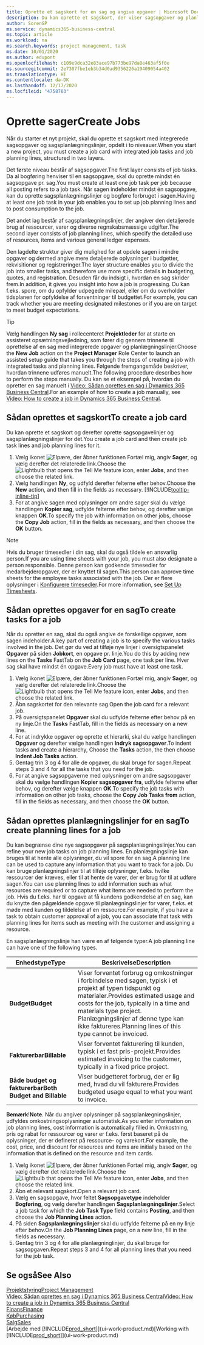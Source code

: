 ```yaml
---
title: Oprette et sagskort for en sag og angive opgaver | Microsoft Docs
description: Du kan oprette et sagskort, der viser sagsopgaver og planlægningslinjer, så det er nemmere at administrere status og budgetter for et nyt projekt.
author: SorenGP
ms.service: dynamics365-business-central
ms.topic: article
ms.workload: na
ms.search.keywords: project management, task
ms.date: 10/01/2020
ms.author: edupont
ms.openlocfilehash: c109e9dca32e83ace97b773be97da8e463af5f0e
ms.sourcegitcommit: 2e7307fbe1eb3b34d0ad9356226a19409054a402
ms.translationtype: HT
ms.contentlocale: da-DK
ms.lasthandoff: 12/17/2020
ms.locfileid: "4758763"
---
```

# <a name="create-jobs"></a><span data-ttu-id="0d9c0-103">Oprette sager</span><span class="sxs-lookup"><span data-stu-id="0d9c0-103">Create Jobs</span></span>
<span data-ttu-id="0d9c0-104">Når du starter et nyt projekt, skal du oprette et sagskort med integrerede sagsopgaver og sagsplanlægningslinjer, opdelt i to niveauer.</span><span class="sxs-lookup"><span data-stu-id="0d9c0-104">When you start a new project, you must create a job card with integrated job tasks and job planning lines, structured in two layers.</span></span>  

<span data-ttu-id="0d9c0-105">Det første niveau består af sagsopgaver.</span><span class="sxs-lookup"><span data-stu-id="0d9c0-105">The first layer consists of job tasks.</span></span> <span data-ttu-id="0d9c0-106">Da al bogføring henviser til en sagsopgave, skal du oprette mindst én sagsopgave pr. sag.</span><span class="sxs-lookup"><span data-stu-id="0d9c0-106">You must create at least one job task per job because all posting refers to a job task.</span></span> <span data-ttu-id="0d9c0-107">Når sagen indeholder mindst én sagsopgave, kan du oprette sagsplanlægningslinjer og bogføre forbruget i sagen.</span><span class="sxs-lookup"><span data-stu-id="0d9c0-107">Having at least one job task in your job enables you to set up job planning lines and to post consumption to the job.</span></span>

<span data-ttu-id="0d9c0-108">Det andet lag består af sagsplanlægningslinjer, der angiver den detaljerede brug af ressourcer, varer og diverse regnskabsmæssige udgifter.</span><span class="sxs-lookup"><span data-stu-id="0d9c0-108">The second layer consists of job planning lines, which specify the detailed use of resources, items and various general ledger expenses.</span></span>

<span data-ttu-id="0d9c0-109">Den lagdelte struktur giver dig mulighed for at opdele sagen i mindre opgaver og dermed angive mere detaljerede oplysninger i budgetter, rekvisitioner og registreringer.</span><span class="sxs-lookup"><span data-stu-id="0d9c0-109">The layer structure enables you to divide the job into smaller tasks, and therefore use more specific details in budgeting, quotes, and registration.</span></span> <span data-ttu-id="0d9c0-110">Desuden får du indsigt i, hvordan en sag skrider frem.</span><span class="sxs-lookup"><span data-stu-id="0d9c0-110">In addition, it gives you insight into how a job is progressing.</span></span> <span data-ttu-id="0d9c0-111">Du kan f.eks. spore, om du opfylder udpegede milepæl, eller om du overholder tidsplanen for opfyldelse af forventninger til budgettet.</span><span class="sxs-lookup"><span data-stu-id="0d9c0-111">For example, you can track whether you are meeting designated milestones or if you are on target to meet budget expectations.</span></span>

> [!TIP]
> <span data-ttu-id="0d9c0-112">Vælg handlingen **Ny sag** i rollecenteret **Projektleder** for at starte en assisteret opsætningsvejledning, som fører dig gennem trinnene til oprettelse af en sag med integrerede opgaver og planlægningslinjer.</span><span class="sxs-lookup"><span data-stu-id="0d9c0-112">Choose the **New Job** action on the **Project Manager** Role Center to launch an assisted setup guide that takes you through the steps of creating a job with integrated tasks and planning lines.</span></span> <span data-ttu-id="0d9c0-113">Følgende fremgangsmåde beskriver, hvordan trinnene udføres manuelt.</span><span class="sxs-lookup"><span data-stu-id="0d9c0-113">The following procedure describes how to perform the steps manually.</span></span> <span data-ttu-id="0d9c0-114">Du kan se et eksempel på, hvordan du opretter en sag manuelt i [Video: Sådan oprettes en sag i Dynamics 365 Business Central](https://www.youtube.com/watch?v=VqaPWr7BWmw).</span><span class="sxs-lookup"><span data-stu-id="0d9c0-114">For an example of how to create a job manually, see [Video: How to create a job in Dynamics 365 Business Central](https://www.youtube.com/watch?v=VqaPWr7BWmw).</span></span>

## <a name="to-create-a-job-card"></a><span data-ttu-id="0d9c0-115">Sådan oprettes et sagskort</span><span class="sxs-lookup"><span data-stu-id="0d9c0-115">To create a job card</span></span>
<span data-ttu-id="0d9c0-116">Du kan oprette et sagskort og derefter oprette sagsopgavelinjer og sagsplanlægningslinjer for det.</span><span class="sxs-lookup"><span data-stu-id="0d9c0-116">You create a job card and then create job task lines and job planning lines for it.</span></span>

1. <span data-ttu-id="0d9c0-117">Vælg ikonet ![Elpære, der åbner funktionen Fortæl mig](media/ui-search/search_small.png "Fortæl mig, hvad du vil foretage dig"), angiv **Sager**, og vælg derefter det relaterede link.</span><span class="sxs-lookup"><span data-stu-id="0d9c0-117">Choose the ![Lightbulb that opens the Tell Me feature](media/ui-search/search_small.png "Tell me what you want to do") icon, enter **Jobs**, and then choose the related link.</span></span>  
2. <span data-ttu-id="0d9c0-118">Vælg handlingen **Ny**, og udfyld derefter felterne efter behov.</span><span class="sxs-lookup"><span data-stu-id="0d9c0-118">Choose the **New** action, and then fill in the fields as necessary.</span></span> [!INCLUDE[tooltip-inline-tip](includes/tooltip-inline-tip_md.md)]
3. <span data-ttu-id="0d9c0-119">For at angive sagen med oplysninger om andre sager skal du vælge handlingen **Kopier sag**, udfylde felterne efter behov, og derefter vælge knappen **OK**.</span><span class="sxs-lookup"><span data-stu-id="0d9c0-119">To specify the job with information on other jobs, choose the **Copy Job** action, fill in the fields as necessary, and then choose the **OK** button.</span></span>

> [!NOTE]  
>   <span data-ttu-id="0d9c0-120">Hvis du bruger timesedler i din sag, skal du også tildele en ansvarlig person.</span><span class="sxs-lookup"><span data-stu-id="0d9c0-120">If you are using time sheets with your job, you must also designate a person responsible.</span></span> <span data-ttu-id="0d9c0-121">Denne person kan godkende timesedler for medarbejderopgaver, der er knyttet til sagen.</span><span class="sxs-lookup"><span data-stu-id="0d9c0-121">This person can approve time sheets for the employee tasks associated with the job.</span></span> <span data-ttu-id="0d9c0-122">Der er flere oplysninger i [Konfigurere timesedler](projects-how-setup-time-sheets.md).</span><span class="sxs-lookup"><span data-stu-id="0d9c0-122">For more information, see [Set Up Timesheets](projects-how-setup-time-sheets.md).</span></span>

## <a name="to-create-tasks-for-a-job"></a><span data-ttu-id="0d9c0-123">Sådan oprettes opgaver for en sag</span><span class="sxs-lookup"><span data-stu-id="0d9c0-123">To create tasks for a job</span></span>
<span data-ttu-id="0d9c0-124">Når du opretter en sag, skal du også angive de forskellige opgaver, som sagen indeholder.</span><span class="sxs-lookup"><span data-stu-id="0d9c0-124">A key part of creating a job is to specify the various tasks involved in the job.</span></span> <span data-ttu-id="0d9c0-125">Det gør du ved at tilføje nye linjer i oversigtspanelet **Opgaver** på siden **Jobkort**, en opgave pr. linje.</span><span class="sxs-lookup"><span data-stu-id="0d9c0-125">You do this by adding new lines on the **Tasks** FastTab on the **Job Card** page, one task per line.</span></span> <span data-ttu-id="0d9c0-126">Hver sag skal have mindst én opgave.</span><span class="sxs-lookup"><span data-stu-id="0d9c0-126">Every job must have at least one task.</span></span>

1. <span data-ttu-id="0d9c0-127">Vælg ikonet ![Elpære, der åbner funktionen Fortæl mig](media/ui-search/search_small.png "Fortæl mig, hvad du vil foretage dig"), angiv **Sager**, og vælg derefter det relaterede link.</span><span class="sxs-lookup"><span data-stu-id="0d9c0-127">Choose the ![Lightbulb that opens the Tell Me feature](media/ui-search/search_small.png "Tell me what you want to do") icon, enter **Jobs**, and then choose the related link.</span></span>
2. <span data-ttu-id="0d9c0-128">Åbn sagskortet for den relevante sag.</span><span class="sxs-lookup"><span data-stu-id="0d9c0-128">Open the job card for a relevant job.</span></span>
3. <span data-ttu-id="0d9c0-129">På oversigtspanelet **Opgaver** skal du udfylde felterne efter behov på en ny linje.</span><span class="sxs-lookup"><span data-stu-id="0d9c0-129">On the **Tasks** FastTab, fill in the fields as necessary on a new line.</span></span>
4. <span data-ttu-id="0d9c0-130">For at indrykke opgaver og oprette et hierarki, skal du vælge handlingen **Opgaver** og derefter vælge handlingen **Indryk sagsopgaver**.</span><span class="sxs-lookup"><span data-stu-id="0d9c0-130">To indent tasks and create a hierarchy, Choose the **Tasks** action, the then choose **Indent Job Tasks** action.</span></span>
5. <span data-ttu-id="0d9c0-131">Gentag trin 3 og 4 for alle de opgaver, du skal bruge for sagen.</span><span class="sxs-lookup"><span data-stu-id="0d9c0-131">Repeat steps 3 and 4 for all the tasks that you need for the job.</span></span>
6. <span data-ttu-id="0d9c0-132">For at angive sagsopgaverne med oplysninger om andre sagsopgaver skal du vælge handlingen **Kopier sagsopgaver fra**, udfylde felterne efter behov, og derefter vælge knappen **OK**.</span><span class="sxs-lookup"><span data-stu-id="0d9c0-132">To specify the job tasks with information on other job tasks, choose the **Copy Job Tasks from** action, fill in the fields as necessary, and then choose the **OK** button.</span></span>

## <a name="to-create-planning-lines-for-a-job"></a><span data-ttu-id="0d9c0-133">Sådan oprettes planlægningslinjer for en sag</span><span class="sxs-lookup"><span data-stu-id="0d9c0-133">To create planning lines for a job</span></span>
<span data-ttu-id="0d9c0-134">Du kan begrænse dine nye sagsopgaver på sagsplanlægningslinjer.</span><span class="sxs-lookup"><span data-stu-id="0d9c0-134">You can refine your new job tasks on job planning lines.</span></span> <span data-ttu-id="0d9c0-135">En planlægningslinje kan bruges til at hente alle oplysninger, du vil spore for en sag.</span><span class="sxs-lookup"><span data-stu-id="0d9c0-135">A planning line can be used to capture any information that you want to track for a job.</span></span> <span data-ttu-id="0d9c0-136">Du kan bruge planlægningslinjer til at tilføje oplysninger, f.eks. hvilke ressourcer der kræves, eller til at hente de varer, der er brug for til at udføre sagen.</span><span class="sxs-lookup"><span data-stu-id="0d9c0-136">You can use planning lines to add information such as what resources are required or to capture what items are needed to perform the job.</span></span> <span data-ttu-id="0d9c0-137">Hvis du f.eks. har til opgave at få kundens godkendelse af en sag, kan du knytte den pågældende opgave til planlægningslinjer for varer, f.eks. et møde med kunden og tildelelse af en ressource.</span><span class="sxs-lookup"><span data-stu-id="0d9c0-137">For example, if you have a task to obtain customer approval of a job, you can associate that task with planning lines for items such as meeting with the customer and assigning a resource.</span></span>  

<span data-ttu-id="0d9c0-138">En sagsplanlægningslinje han være en af følgende typer.</span><span class="sxs-lookup"><span data-stu-id="0d9c0-138">A job planning line can have one of the following types.</span></span>  

| <span data-ttu-id="0d9c0-139">Enhedstype</span><span class="sxs-lookup"><span data-stu-id="0d9c0-139">Type</span></span> | <span data-ttu-id="0d9c0-140">Beskrivelse</span><span class="sxs-lookup"><span data-stu-id="0d9c0-140">Description</span></span> |
| --- | --- |
| <span data-ttu-id="0d9c0-141">**Budget**</span><span class="sxs-lookup"><span data-stu-id="0d9c0-141">**Budget**</span></span> |<span data-ttu-id="0d9c0-142">Viser forventet forbrug og omkostninger i forbindelse med sagen, typisk i et projekt af typen tidspunkt og materialer.</span><span class="sxs-lookup"><span data-stu-id="0d9c0-142">Provides estimated usage and costs for the job, typically in a time and materials type project.</span></span> <span data-ttu-id="0d9c0-143">Planlægningslinjer af denne type kan ikke faktureres.</span><span class="sxs-lookup"><span data-stu-id="0d9c0-143">Planning lines of this type cannot be invoiced.</span></span> |
| <span data-ttu-id="0d9c0-144">**Fakturerbar**</span><span class="sxs-lookup"><span data-stu-id="0d9c0-144">**Billable**</span></span> |<span data-ttu-id="0d9c0-145">Viser forventet fakturering til kunden, typisk i et fast pris-projekt.</span><span class="sxs-lookup"><span data-stu-id="0d9c0-145">Provides estimated invoicing to the customer, typically in a fixed price project.</span></span> |
| <span data-ttu-id="0d9c0-146">**Både budget og fakturerbar**</span><span class="sxs-lookup"><span data-stu-id="0d9c0-146">**Both Budget and Billable**</span></span> |<span data-ttu-id="0d9c0-147">Viser budgetteret forbrug, der er lig med, hvad du vil fakturere.</span><span class="sxs-lookup"><span data-stu-id="0d9c0-147">Provides budgeted usage equal to what you want to invoice.</span></span> |

<span data-ttu-id="0d9c0-148">**Bemærk**!</span><span class="sxs-lookup"><span data-stu-id="0d9c0-148">**Note**.</span></span> <span data-ttu-id="0d9c0-149">Når du angiver oplysninger på sagsplanlægningslinjer, udfyldes omkostningsoplysninger automatisk.</span><span class="sxs-lookup"><span data-stu-id="0d9c0-149">As you enter information on job planning lines, cost information is automatically filled in.</span></span> <span data-ttu-id="0d9c0-150">Omkostning, pris og rabat for ressourcer og varer er f.eks. først baseret på de oplysninger, der er defineret på ressource- og varekort.</span><span class="sxs-lookup"><span data-stu-id="0d9c0-150">For example, the cost, price, and discount for resources and items are initially based on the information that is defined on the resource and item cards.</span></span>

1. <span data-ttu-id="0d9c0-151">Vælg ikonet ![Elpære, der åbner funktionen Fortæl mig](media/ui-search/search_small.png "Fortæl mig, hvad du vil foretage dig"), angiv **Sager**, og vælg derefter det relaterede link.</span><span class="sxs-lookup"><span data-stu-id="0d9c0-151">Choose the ![Lightbulb that opens the Tell Me feature](media/ui-search/search_small.png "Tell me what you want to do") icon, enter **Jobs**, and then choose the related link.</span></span>
2. <span data-ttu-id="0d9c0-152">Åbn et relevant sagskort.</span><span class="sxs-lookup"><span data-stu-id="0d9c0-152">Open a relevant job card.</span></span>
3. <span data-ttu-id="0d9c0-153">Vælg en sagsopgave, hvor feltet **Sagsopgavetype** indeholder **Bogføring**, og vælg derefter handlingen **Sagsplanlægningslinjer**.</span><span class="sxs-lookup"><span data-stu-id="0d9c0-153">Select a job task for which the **Job Task Type** field contains **Posting**, and then choose the **Job Planning Lines** action.</span></span>  
4. <span data-ttu-id="0d9c0-154">På siden **Sagsplanlægningslinjer** skal du udfylde felterne på en ny linje efter behov.</span><span class="sxs-lookup"><span data-stu-id="0d9c0-154">On the **Job Planning Lines** page, on a new line, fill in the fields as necessary.</span></span>
5. <span data-ttu-id="0d9c0-155">Gentag trin 3 og 4 for alle planlægninglinjer, du skal bruge for sagsopgaven.</span><span class="sxs-lookup"><span data-stu-id="0d9c0-155">Repeat steps 3 and 4 for all planning lines that you need for the job task.</span></span>

## <a name="see-also"></a><span data-ttu-id="0d9c0-156">Se også</span><span class="sxs-lookup"><span data-stu-id="0d9c0-156">See Also</span></span>

[<span data-ttu-id="0d9c0-157">Projektstyring</span><span class="sxs-lookup"><span data-stu-id="0d9c0-157">Project Management</span></span>](projects-manage-projects.md)  
[<span data-ttu-id="0d9c0-158">Video: Sådan oprettes en sag i Dynamics 365 Business Central</span><span class="sxs-lookup"><span data-stu-id="0d9c0-158">Video: How to create a job in Dynamics 365 Business Central</span></span>](https://www.youtube.com/watch?v=VqaPWr7BWmw)  
[<span data-ttu-id="0d9c0-159">Finans</span><span class="sxs-lookup"><span data-stu-id="0d9c0-159">Finance</span></span>](finance.md)  
[<span data-ttu-id="0d9c0-160">Køb</span><span class="sxs-lookup"><span data-stu-id="0d9c0-160">Purchasing</span></span>](purchasing-manage-purchasing.md)  
[<span data-ttu-id="0d9c0-161">Salg</span><span class="sxs-lookup"><span data-stu-id="0d9c0-161">Sales</span></span>](sales-manage-sales.md)  
<span data-ttu-id="0d9c0-162">[Arbejde med [!INCLUDE[prod_short](includes/prod_short.md)]](ui-work-product.md)</span><span class="sxs-lookup"><span data-stu-id="0d9c0-162">[Working with [!INCLUDE[prod_short](includes/prod_short.md)]](ui-work-product.md)</span></span>  
